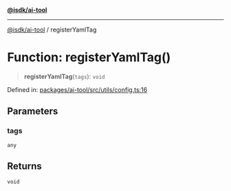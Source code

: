 [**@isdk/ai-tool**](../README.md)

***

[@isdk/ai-tool](../globals.md) / registerYamlTag

# Function: registerYamlTag()

> **registerYamlTag**(`tags`): `void`

Defined in: [packages/ai-tool/src/utils/config.ts:16](https://github.com/isdk/ai-tool.js/blob/6a89194ac34437a1bc58f7ec590cd22976939ca6/src/utils/config.ts#L16)

## Parameters

### tags

`any`

## Returns

`void`
